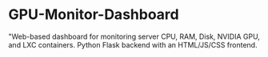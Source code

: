 # GPU-Monitor-Dashboard
"Web-based dashboard for monitoring server CPU, RAM, Disk, NVIDIA GPU, and LXC containers. Python Flask backend with an HTML/JS/CSS frontend.
